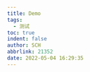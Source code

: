 ```yaml
---
title: Demo
tags:
  - 测试
toc: true
indent: false
author: SCH
abbrlink: 21352
date: 2022-05-04 16:29:35
---
```

